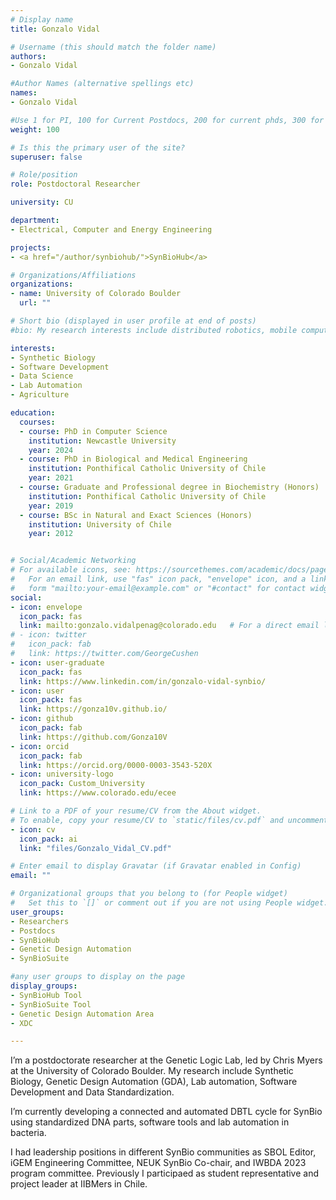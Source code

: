 ```yaml
---
# Display name
title: Gonzalo Vidal

# Username (this should match the folder name)
authors:
- Gonzalo Vidal

#Author Names (alternative spellings etc)
names:
- Gonzalo Vidal

#Use 1 for PI, 100 for Current Postdocs, 200 for current phds, 300 for current masters, 400 for current undergrads, 800 for alum postdocs, 810 for alum phds, 820 for alum masters, and 830 for alum undergrads, 900 for tools, 1000 for projects, 900 for tools, 1000 for projects
weight: 100

# Is this the primary user of the site?
superuser: false

# Role/position
role: Postdoctoral Researcher

university: CU

department:
- Electrical, Computer and Energy Engineering

projects:
- <a href="/author/synbiohub/">SynBioHub</a>

# Organizations/Affiliations
organizations:
- name: University of Colorado Boulder
  url: ""

# Short bio (displayed in user profile at end of posts)
#bio: My research interests include distributed robotics, mobile computing and programmable matter.

interests:
- Synthetic Biology
- Software Development
- Data Science
- Lab Automation
- Agriculture

education:
  courses:
  - course: PhD in Computer Science
    institution: Newcastle University
    year: 2024
  - course: PhD in Biological and Medical Engineering
    institution: Ponthifical Catholic University of Chile
    year: 2021
  - course: Graduate and Professional degree in Biochemistry (Honors)
    institution: Ponthifical Catholic University of Chile
    year: 2019
  - course: BSc in Natural and Exact Sciences (Honors)
    institution: University of Chile
    year: 2012


# Social/Academic Networking
# For available icons, see: https://sourcethemes.com/academic/docs/page-builder/#icons
#   For an email link, use "fas" icon pack, "envelope" icon, and a link in the
#   form "mailto:your-email@example.com" or "#contact" for contact widget.
social:
- icon: envelope
  icon_pack: fas
  link: mailto:gonzalo.vidalpenag@colorado.edu   # For a direct email link, use "mailto:test@example.org".
# - icon: twitter
#   icon_pack: fab
#   link: https://twitter.com/GeorgeCushen
- icon: user-graduate
  icon_pack: fas
  link: https://www.linkedin.com/in/gonzalo-vidal-synbio/
- icon: user
  icon_pack: fas
  link: https://gonza10v.github.io/
- icon: github
  icon_pack: fab
  link: https://github.com/Gonza10V
- icon: orcid
  icon_pack: fab
  link: https://orcid.org/0000-0003-3543-520X
- icon: university-logo
  icon_pack: Custom_University
  link: https://www.colorado.edu/ecee

# Link to a PDF of your resume/CV from the About widget.
# To enable, copy your resume/CV to `static/files/cv.pdf` and uncomment the lines below.
- icon: cv
  icon_pack: ai
  link: "files/Gonzalo_Vidal_CV.pdf"

# Enter email to display Gravatar (if Gravatar enabled in Config)
email: ""

# Organizational groups that you belong to (for People widget)
#   Set this to `[]` or comment out if you are not using People widget.
user_groups:
- Researchers
- Postdocs
- SynBioHub
- Genetic Design Automation
- SynBioSuite

#any user groups to display on the page
display_groups:
- SynBioHub Tool
- SynBioSuite Tool
- Genetic Design Automation Area
- XDC

---
```


I’m a postdoctorate researcher at the Genetic Logic Lab, led by Chris Myers at the University of Colorado Boulder. My research include Synthetic Biology, Genetic Design Automation (GDA), Lab automation, Software Development and Data Standardization.

I’m currently developing a connected and automated DBTL cycle for SynBio using standardized DNA parts, software tools and lab automation in bacteria.

I had leadership positions in different SynBio communities as SBOL Editor, iGEM Engineering Committee, NEUK SynBio Co-chair, and IWBDA 2023 program committee. Previously I participaed as student representative and project leader at IIBMers in Chile.
